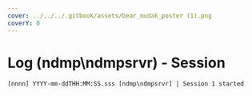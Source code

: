 ```yaml
---
cover: ../../../.gitbook/assets/bear_mudak_poster (1).png
coverY: 0
---
```


# Log (ndmp\ndmpsrvr) - Session

```
[nnnn] YYYY-mm-ddTHH:MM:SS.sss [ndmp\ndmpsrvr] | Session 1 started
```
